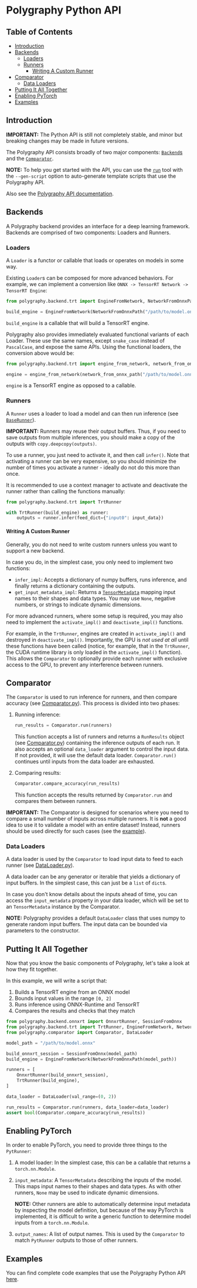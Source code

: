 # Polygraphy Python API

## Table of Contents

- [Introduction](#introduction)
- [Backends](#backends)
    - [Loaders](#loaders)
    - [Runners](#runners)
        - [Writing A Custom Runner](#writing-a-custom-runner)
- [Comparator](#comparator)
    - [Data Loaders](#data-loaders)
- [Putting It All Together](#putting-it-all-together)
- [Enabling PyTorch](#enabling-pytorch)
- [Examples](#examples)


## Introduction

**IMPORTANT:** The Python API is still not completely stable, and minor but breaking changes
may be made in future versions.

The Polygraphy API consists broadly of two major components:
[`Backend`s](#backends) and the [`Comparator`](#comparator).

**NOTE:** To help you get started with the API, you can use the [`run`](./tools/run/) tool
with the `--gen-script` option to auto-generate template scripts that use the Polygraphy API.

Also see the [Polygraphy API documentation](https://docs.nvidia.com/deeplearning/tensorrt/polygraphy/docs/index.html).


## Backends

A Polygraphy backend provides an interface for a deep learning framework.
Backends are comprised of two components: Loaders and Runners.


### Loaders

A `Loader` is a functor or callable that loads or operates on models in some way.

Existing `Loader`s can be composed for more advanced behaviors.
For example, we can implement a conversion like `ONNX -> TensorRT Network -> TensorRT Engine`:

```python
from polygraphy.backend.trt import EngineFromNetwork, NetworkFromOnnxPath

build_engine = EngineFromNetwork(NetworkFromOnnxPath("/path/to/model.onnx"))
```

`build_engine` is a callable that will build a TensorRT engine.

Polygraphy also provides immediately evaluated functional variants of each Loader.
These use the same names, except `snake_case` instead of `PascalCase`, and expose the same APIs.
Using the functional loaders, the conversion above would be:

```python
from polygraphy.backend.trt import engine_from_network, network_from_onnx_path

engine = engine_from_network(network_from_onnx_path("/path/to/model.onnx"))
```

`engine` is a TensorRT engine as opposed to a callable.


### Runners

A `Runner` uses a loader to load a model and can then run inference (see [`BaseRunner`](./backend/base/runner.py)).

**IMPORTANT:** Runners may reuse their output buffers. Thus, if you need to save outputs from multiple inferences, you should
make a copy of the outputs with `copy.deepcopy(outputs)`.

To use a runner, you just need to activate it, and then call `infer()`.
Note that activating a runner can be very expensive, so you should minimize the
number of times you activate a runner - ideally do not do this more than once.

It is recommended to use a context manager to activate and deactivate the
runner rather than calling the functions manually:

```python
from polygraphy.backend.trt import TrtRunner

with TrtRunner(build_engine) as runner:
    outputs = runner.infer(feed_dict={"input0": input_data})
```

#### Writing A Custom Runner

Generally, you do not need to write custom runners unless you want to support a new backend.

In case you do, in the simplest case, you only need to implement two functions:
- `infer_impl`: Accepts a dictionary of numpy buffers, runs inference, and finally returns a dictionary containing the outputs.
- `get_input_metadata_impl`: Returns a [`TensorMetadata`](./common/struct.py) mapping input names to their shapes and data types.
    You may use `None`, negative numbers, or strings to indicate dynamic dimensions.

For more advanced runners, where some setup is required, you may also need to implement the `activate_impl()` and `deactivate_impl()` functions.

For example, in the `TrtRunner`, engines are created in `activate_impl()` and destroyed in `deactivate_impl()`.
Importantly, the GPU is *not used at all* until these functions have been called (notice, for example,
    that in the `TrtRunner`, the CUDA runtime library is only loaded in the `activate_impl()` function).
This allows the `Comparator` to optionally provide each runner with exclusive access to the GPU, to prevent any interference between runners.


## Comparator

The `Comparator` is used to run inference for runners, and then compare accuracy (see [Comparator.py](./comparator/Comparator.py)).
This process is divided into two phases:

1. Running inference:

    ```python
    run_results = Comparator.run(runners)
    ```

    This function accepts a list of runners and returns a `RunResults` object (see [Comparator.py](./comparator/Comparator.py))
    containing the inference outputs of each run.
    It also accepts an optional `data_loader` argument to control the input data. If not provided, it will use the
    default data loader. `Comparator.run()` continues until inputs from the data loader are exhausted.

2. Comparing results:

    ```python
    Comparator.compare_accuracy(run_results)
    ```

    This function accepts the results returned by `Comparator.run` and compares them between runners.

**IMPORTANT:** The Comparator is designed for scenarios where you need to compare a small number
of inputs across multiple runners. It is **not** a good idea to use it
to validate a model with an entire dataset! Instead, runners should be used directly for such
cases (see the [example](../examples/api/02_using_real_data)).


### Data Loaders

A data loader is used by the `Comparator` to load input data to feed to each runner
(see [DataLoader.py](./comparator/DataLoader.py)).

A data loader can be any generator or iterable that yields
a dictionary of input buffers. In the simplest case, this can just be a `list` of `dict`s.

In case you don't know details about the inputs ahead of time, you can access the `input_metadata`
property in your data loader, which will be set to an `TensorMetadata` instance by the Comparator.

**NOTE:** Polygraphy provides a default `DataLoader` class that uses numpy to generate random input buffers.
The input data can be bounded via parameters to the constructor.


## Putting It All Together

Now that you know the basic components of Polygraphy, let's take a look at how they fit together.

In this example, we will write a script that:
1. Builds a TensorRT engine from an ONNX model
2. Bounds input values in the range `[0, 2]`
3. Runs inference using ONNX-Runtime and TensorRT
4. Compares the results and checks that they match

```python
from polygraphy.backend.onnxrt import OnnxrtRunner, SessionFromOnnx
from polygraphy.backend.trt import TrtRunner, EngineFromNetwork, NetworkFromOnnxPath
from polygraphy.comparator import Comparator, DataLoader

model_path = "/path/to/model.onnx"

build_onnxrt_session = SessionFromOnnx(model_path)
build_engine = EngineFromNetwork(NetworkFromOnnxPath(model_path))

runners = [
    OnnxrtRunner(build_onnxrt_session),
    TrtRunner(build_engine),
]

data_loader = DataLoader(val_range=(0, 2))

run_results = Comparator.run(runners, data_loader=data_loader)
assert bool(Comparator.compare_accuracy(run_results))
```

## Enabling PyTorch

In order to enable PyTorch, you need to provide three things to the `PytRunner`:
1. A model loader: In the simplest case, this can be a callable that returns a `torch.nn.Module`.

2. `input_metadata`: A `TensorMetadata` describing the inputs of the model. This maps input names to their shapes and data types. As with other runners, `None` may be used to indicate dynamic dimensions.

    **NOTE:** Other runners are able to automatically determine input metadata by inspecting the model definition, but because of the way PyTorch is implemented, it is difficult to write a generic function to determine model inputs from a `torch.nn.Module`.

3. `output_names`: A list of output names. This is used by the `Comparator` to match `PytRunner` outputs to those of other runners.


## Examples

You can find complete code examples that use the Polygraphy Python API [here](../examples/api).
